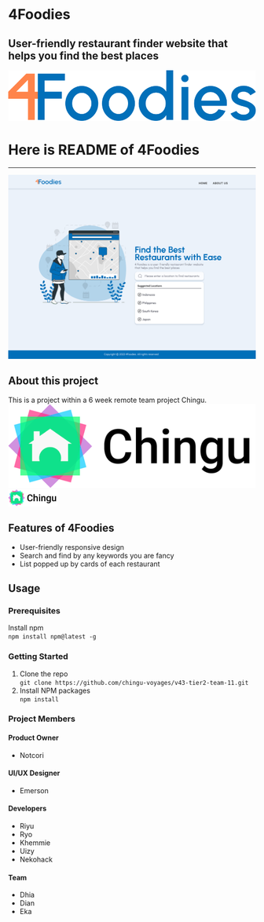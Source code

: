 # 4Foodies

## User-friendly restaurant finder website that helps you find the best places

[![4foodies.svg](/public/4foodies.svg)](https://4foodies.netlify.app/)

# Here is README of 4Foodies

---

![Home-page-v3.svg](/public/Home-page-v3.svg)

## About this project

This is a project within a 6 week remote team project Chingu.  
[![chingu-logo.png](/public/chingu-logo.png)](https://www.chingu.io/)
<img src="/public/chingu-logo.png" width="100px">

## Features of 4Foodies

- User-friendly responsive design
- Search and find by any keywords you are fancy
- List popped up by cards of each restaurant

## Usage

### Prerequisites

Install npm  
`npm install npm@latest -g`

### Getting Started

1. Clone the repo  
   `git clone https://github.com/chingu-voyages/v43-tier2-team-11.git`
2. Install NPM packages  
   `npm install`

### Project Members

#### Product Owner

- Notcori

#### UI/UX Designer

- Emerson

#### Developers

- Riyu
- Ryo
- Khemmie
- Uizy
- Nekohack

#### Team

- Dhia
- Dian
- Eka
